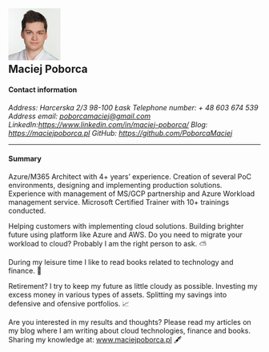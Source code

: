 ![alt text](./assets/images/cvphoto.png "Maciej Poborca")  
**Maciej Poborca**
---
#### Contact information
*Address: Harcerska 2/3 98-100 Łask*
*Telephone number: + 48 603 674 539*
*Address email: poborcamaciej@gmail.com*
*LinkedIn:https://www.linkedin.com/in/maciej-poborca/*
*Blog: https://maciejpoborca.pl*
*GitHub: https://github.com/PoborcaMaciej*

---
#### Summary

Azure/M365 Architect with 4+ years’ experience. Creation of several PoC environments, designing and implementing production solutions. Experience with management of MS/GCP partnership and Azure Workload management service. Microsoft Certified Trainer with 10+ trainings conducted.

Helping customers with implementing cloud solutions. Building brighter future using platform like Azure and AWS. Do you need to migrate your workload to cloud? Probably I am the right person to ask. ⛅

During my leisure time I like to read books related to technology and finance. 📖

Retirement? I try to keep my future as little cloudy as possible. Investing my excess money in various types of assets. Splitting my savings into defensive and ofensive portfolios. 📈

Are you interested in my results and thoughts? Please read my articles on my blog where I am writing about cloud technologies, finance and books.
Sharing my knowledge at: www.maciejpoborca.pl 🖋





